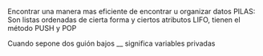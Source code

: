 Encontrar una manera mas eficiente de encontrar u organizar datos
PILAS: Son listas ordenadas de cierta forma y ciertos atributos LIFO, tienen el método PUSH y POP

Cuando sepone dos guión bajos __ significa variables privadas
